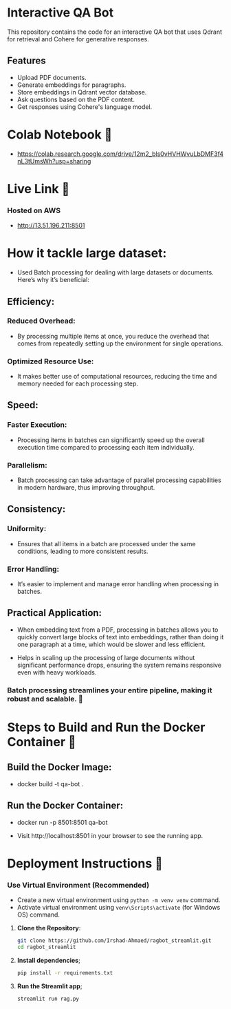 # Interactive QA Bot

This repository contains the code for an interactive QA bot that uses Qdrant for retrieval and Cohere for generative responses.

## Features
- Upload PDF documents.
- Generate embeddings for paragraphs.
- Store embeddings in Qdrant vector database.
- Ask questions based on the PDF content.
- Get responses using Cohere's language model.


# Colab Notebook 🚀
   - https://colab.research.google.com/drive/12m2_bls0vHVHWvuLbDMF3f4nL3tUmsWh?usp=sharing

# Live Link 🚀
   ### Hosted on AWS
   - http://13.51.196.211:8501

   
# How it tackle large dataset:
   - Used Batch processing for dealing with large datasets or documents. Here’s why it’s beneficial:

## Efficiency:
   ### Reduced Overhead: 
   - By processing multiple items at once, you reduce the overhead that comes from repeatedly setting up the environment for single operations.

   ### Optimized Resource Use: 
   - It makes better use of computational resources, reducing the time and memory needed for each processing step.

## Speed:
   ### Faster Execution: 
   - Processing items in batches can significantly speed up the overall execution time compared to processing each item individually.
   ### Parallelism: 
   - Batch processing can take advantage of parallel processing capabilities in modern hardware, thus improving throughput.

## Consistency:
   ### Uniformity: 
   - Ensures that all items in a batch are processed under the same conditions, leading to more consistent results.
   ### Error Handling: 
   - It’s easier to implement and manage error handling when processing in batches.

## Practical Application:
   - When embedding text from a PDF, processing in batches allows you to quickly convert large blocks of text into embeddings, rather than doing it one paragraph at a time, which would be slower and less efficient.

   - Helps in scaling up the processing of large documents without significant performance drops, ensuring the system remains responsive even with heavy workloads.

### Batch processing streamlines your entire pipeline, making it robust and scalable. 🚀

   
# Steps to Build and Run the Docker Container 📶

## Build the Docker Image:
- docker build -t qa-bot .

## Run the Docker Container:
- docker run -p 8501:8501 qa-bot

- Visit http://localhost:8501 in your browser to see the running app.


# Deployment Instructions 📶

### Use Virtual Environment (Recommended)
   - Create a new virtual environment using `python -m venv venv` command.
   - Activate virtual environment using `venv\Scripts\activate` (for Windows OS) command.

1. **Clone the Repository**:
   ```sh
   git clone https://github.com/Irshad-Ahmaed/ragbot_streamlit.git
   cd ragbot_streamlit

2. **Install dependencies**;
   ```sh
   pip install -r requirements.txt

3. **Run the Streamlit app**;
   ```sh
   streamlit run rag.py


